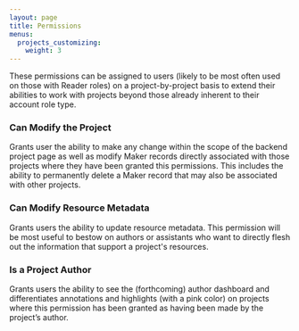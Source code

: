 ```yaml
---
layout: page
title: Permissions
menus:
  projects_customizing:
    weight: 3
---
```


These permissions can be assigned to users (likely to be most often used on those with Reader roles) on a project-by-project basis to extend their abilities to work with projects beyond those already inherent to their account role type.

### Can Modify the Project

Grants user the ability to make any change within the scope of the backend project page as well as modify Maker records directly associated with those projects where they have been granted this permissions. This includes the ability to permanently delete a Maker record that may also be associated with other projects.

### Can Modify Resource Metadata

Grants users the ability to update resource metadata. This permission will be most useful to bestow on authors or assistants who want to directly flesh out the information that support a project's resources.

### Is a Project Author

Grants users the ability to see the (forthcoming) author dashboard and differentiates annotations and highlights (with a pink color) on projects where this permission has been granted as having been made by the project’s author.
